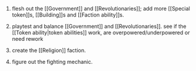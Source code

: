 1. flesh out the [[Government]] and [[Revolutionaries]]; add more [[Special token]]s, [[Building]]s and [[Faction ability]]s.

2. playtest and balance [[Government]] and [[Revolutionaries]]. see if the [[Token ability|token abilities]] work, are overpowered/underpowered or need rework

3. create the [[Religion]] faction.

4. figure out the fighting mechanic.